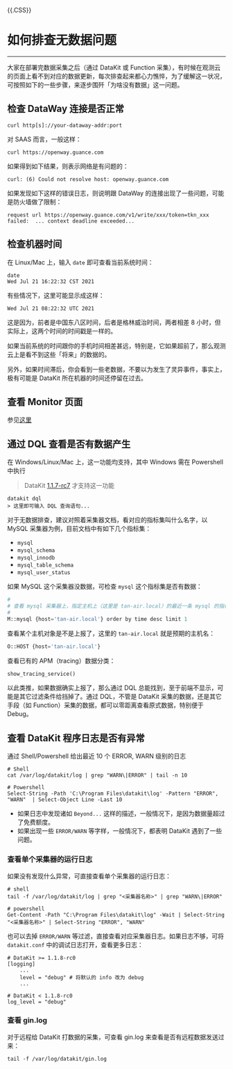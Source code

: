 {{.CSS}}
# 如何排查无数据问题
---

大家在部署完数据采集之后（通过 DataKit 或 Function 采集），有时候在观测云的页面上看不到对应的数据更新，每次排查起来都心力憔悴，为了缓解这一状况，可按照如下的一些步骤，来逐步围歼「为啥没有数据」这一问题。

## 检查 DataWay 连接是否正常

```shell
curl http[s]://your-dataway-addr:port
```

对 SAAS 而言，一般这样：

```shell
curl https://openway.guance.com
```

如果得到如下结果，则表示网络是有问题的：

```
curl: (6) Could not resolve host: openway.guance.com
```

如果发现如下这样的错误日志，则说明跟 DataWay 的连接出现了一些问题，可能是防火墙做了限制：

```shell
request url https://openway.guance.com/v1/write/xxx/token=tkn_xxx failed:  ... context deadline exceeded...
```

## 检查机器时间

在 Linux/Mac 上，输入 `date` 即可查看当前系统时间：

```shell
date
Wed Jul 21 16:22:32 CST 2021
```

有些情况下，这里可能显示成这样：

```
Wed Jul 21 08:22:32 UTC 2021
```

这是因为，前者是中国东八区时间，后者是格林威治时间，两者相差 8 小时，但实际上，这两个时间的时间戳是一样的。

如果当前系统的时间跟你的手机时间相差甚远，特别是，它如果超前了，那么观测云上是看不到这些「将来」的数据的。

另外，如果时间滞后，你会看到一些老数据，不要以为发生了灵异事件，事实上，极有可能是 DataKit 所在机器的时间还停留在过去。

## 查看 Monitor 页面

参见[这里](datakit-monitor.md)

## 通过 DQL 查看是否有数据产生

在 Windows/Linux/Mac 上，这一功能均支持，其中 Windows 需在 Powershell 中执行

> DataKit [1.1.7-rc7](changelog#cl-1.1.7-rc7) 才支持这一功能

```shell
datakit dql
> 这里即可输入 DQL 查询语句...
```

对于无数据排查，建议对照着采集器文档，看对应的指标集叫什么名字，以 MySQL 采集器为例，目前文档中有如下几个指标集：

- `mysql`
- `mysql_schema`
- `mysql_innodb`
- `mysql_table_schema`
- `mysql_user_status`

如果 MySQL 这个采集器没数据，可检查 `mysql` 这个指标集是否有数据：

``` python
#
# 查看 mysql 采集器上，指定主机上（这里是 tan-air.local）的最近一条 mysql 的指标
#
M::mysql {host='tan-air.local'} order by time desc limit 1
```

查看某个主机对象是不是上报了，这里的 `tan-air.local` 就是预期的主机名：

```python
O::HOST {host='tan-air.local'}
```

查看已有的 APM（tracing）数据分类：

```python
show_tracing_service()
```

以此类推，如果数据确实上报了，那么通过 DQL 总能找到，至于前端不显示，可能是其它过滤条件给挡掉了。通过 DQL，不管是 DataKit 采集的数据，还是其它手段（如 Function）采集的数据，都可以零距离查看原式数据，特别便于 Debug。

## 查看 DataKit 程序日志是否有异常

通过 Shell/Powershell 给出最近 10 个 ERROR, WARN 级别的日志

```shell
# Shell
cat /var/log/datakit/log | grep "WARN\|ERROR" | tail -n 10

# Powershell
Select-String -Path 'C:\Program Files\datakit\log' -Pattern "ERROR", "WARN"  | Select-Object Line -Last 10
```

- 如果日志中发现诸如 `Beyond...` 这样的描述，一般情况下，是因为数据量超过了免费额度。
- 如果出现一些 `ERROR/WARN` 等字样，一般情况下，都表明 DataKit 遇到了一些问题。

### 查看单个采集器的运行日志

如果没有发现什么异常，可直接查看单个采集器的运行日志：

```shell
# shell
tail -f /var/log/datakit/log | grep "<采集器名称>" | grep "WARN\|ERROR"

# powershell
Get-Content -Path "C:\Program Files\datakit\log" -Wait | Select-String "<采集器名称>" | Select-String "ERROR", "WARN"
```

也可以去掉 `ERROR/WARN` 等过滤，直接查看对应采集器日志。如果日志不够，可将 `datakit.conf` 中的调试日志打开，查看更多日志：

```
# DataKit >= 1.1.8-rc0
[logging]
	...
	level = "debug" # 将默认的 info 改为 debug
	...

# DataKit < 1.1.8-rc0
log_level = "debug"
```

### 查看 gin.log

对于远程给 DataKit 打数据的采集，可查看 gin.log 来查看是否有远程数据发送过来：

```shell
tail -f /var/log/datakit/gin.log
```
